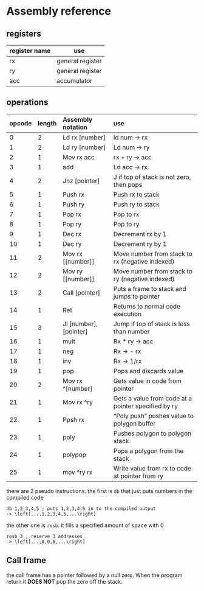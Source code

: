 # Assembly reference

## registers

| register name | use              |
|---------------|------------------|
| rx            | general register |
| ry            | general register |
| acc           | accumulator      |

## operations

| opcode | length | Assembly notation          | use                                                 |
|:-------|:-------|:---------------------------|:----------------------------------------------------|
| 0      | 2      | Ld rx \[number\]           | ld num \-\> rx                                      |
| 1      | 2      | Ld ry \[number\]           | Ld num \-\> ry                                      |
| 2      | 1      | Mov rx acc                 | rx \+ ry \-\> acc                                   |
| 3      | 1      | add                        | Ld acc \-\> rx                                      |
| 4      | 2      | Jnz \[pointer\]            | J if top of stack is not zero, then pops            |
| 5      | 1      | Push rx                    | Push rx to stack                                    |
| 6      | 1      | Push ry                    | Push ry to stack                                    |
| 7      | 1      | Pop rx                     | Pop to rx                                           |
| 8      | 1      | Pop ry                     | Pop to ry                                           |
| 9      | 1      | Dec rx                     | Decrement rx by 1                                   |
| 10     | 1      | Dec ry                     | Decrement ry by 1                                   |
| 11     | 2      | Mov rx \[\[number\]\]      | Move number from stack to rx (negative indexed)     |
| 12     | 2      | Mov ry \[\[number\]\]      | Move number from stack to ry (negative indexed)     |
| 13     | 2      | Call \[pointer\]           | Puts a frame to stack and jumps to pointer          |
| 14     | 1      | Ret                        | Returns to normal code execution                    |
| 15     | 3      | Jl \[number\], \[pointer\] | Jump if top of stack is less than number            |
| 16     | 1      | mult                       | Rx \* ry \-\> acc                                   |
| 17     | 1      | neg                        | Rx \-\> \- rx                                       |
| 18     | 1      | inv                        | Rx \-\> 1/rx                                        |
| 19     | 1      | pop                        | Pops and discards value                             |
| 20     | 2      | Mov rx ^\[number\]         | Gets value in code from pointer                     |
| 21     | 1      | Mov rx ^ry                 | Gets a value from code at a pointer specified by ry |
| 22     | 1      | Ppsh rx                    | “Poly push” pushes value to polygon buffer          |
| 23     | 1      | poly                       | Pushes polygon to polygon stack                     |
| 24     | 1      | polypop                    | Pops a polygon from the stack                       |
| 25     | 1      | mov ^ry rx                 | Write value from rx to code at pointer from ry      |


there are 2 pseudo instructions. the first is `db` that just puts numbers in the compiled code
```
db 1,2,3,4,5 ; puts 1,2,3,4,5 in to the compiled output
-> \left[...,1,2,3,4,5,...\right] 
```

the other one is `resb`. it fills a specified amount of space with 0
```
resb 3 ; reserve 3 addresses
-> \left[...,0,0,0,...\right]
```


## Call frame

the call frame has a pointer followed by a null zero.
When the program return it **DOES NOT** pop the zero off the stack.